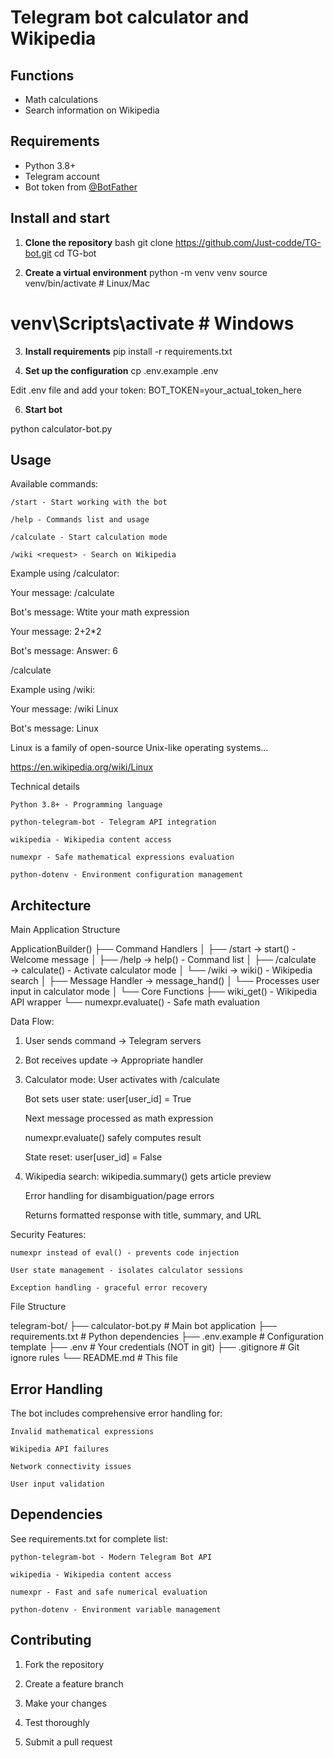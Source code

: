 # Telegram bot calculator and Wikipedia

## Functions
- Math calculations
- Search information on Wikipedia

## Requirements
- Python 3.8+
- Telegram account
- Bot token from [@BotFather](https://t.me/BotFather)

## Install and start

1. **Clone the repository**
bash
git clone https://github.com/Just-codde/TG-bot.git
cd TG-bot

2. **Create a virtual environment**
python -m venv venv
source venv/bin/activate  # Linux/Mac
# venv\Scripts\activate   # Windows

3. **Install requirements**
pip install -r requirements.txt

4. **Set up the configuration**
cp .env.example .env

Edit .env file and add your token:
BOT_TOKEN=your_actual_token_here

6. **Start bot**
   
python calculator-bot.py

## Usage
Available commands:

    /start - Start working with the bot

    /help - Commands list and usage

    /calculate - Start calculation mode

    /wiki <request> - Search on Wikipedia


Example using /calculator:

Your message:
/calculate

Bot's message:
Wtite your math expression

Your message:
2+2*2

Bot's message:
Answer: 6

/calculate


Example using /wiki:

Your message:
/wiki Linux

Bot's message:
Linux

Linux is a family of open-source Unix-like operating systems...

https://en.wikipedia.org/wiki/Linux


Technical details

    Python 3.8+ - Programming language

    python-telegram-bot - Telegram API integration

    wikipedia - Wikipedia content access

    numexpr - Safe mathematical expressions evaluation

    python-dotenv - Environment configuration management


## Architecture

Main Application Structure

ApplicationBuilder()
├── Command Handlers
│   ├── /start → start() - Welcome message
│   ├── /help → help() - Command list
│   ├── /calculate → calculate() - Activate calculator mode
│   └── /wiki → wiki() - Wikipedia search
│
├── Message Handler → message_hand()
│   └── Processes user input in calculator mode
│
└── Core Functions
    ├── wiki_get() - Wikipedia API wrapper
    └── numexpr.evaluate() - Safe math evaluation


Data Flow:

1. User sends command → Telegram servers

2. Bot receives update → Appropriate handler

3. Calculator mode:
    User activates with /calculate

    Bot sets user state: user[user_id] = True

    Next message processed as math expression

    numexpr.evaluate() safely computes result

    State reset: user[user_id] = False

4. Wikipedia search:
    wikipedia.summary() gets article preview

    Error handling for disambiguation/page errors

    Returns formatted response with title, summary, and URL


Security Features:

    numexpr instead of eval() - prevents code injection

    User state management - isolates calculator sessions

    Exception handling - graceful error recovery


File Structure

telegram-bot/
├── calculator-bot.py      # Main bot application
├── requirements.txt       # Python dependencies
├── .env.example          # Configuration template
├── .env                  # Your credentials (NOT in git)
├── .gitignore           # Git ignore rules
└── README.md            # This file


## Error Handling

The bot includes comprehensive error handling for:

    Invalid mathematical expressions

    Wikipedia API failures

    Network connectivity issues

    User input validation


## Dependencies

See requirements.txt for complete list:

    python-telegram-bot - Modern Telegram Bot API

    wikipedia - Wikipedia content access

    numexpr - Fast and safe numerical evaluation

    python-dotenv - Environment variable management


## Contributing

1. Fork the repository

2. Create a feature branch

3. Make your changes

4. Test thoroughly

5. Submit a pull request

